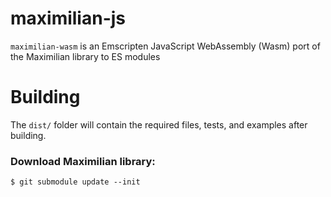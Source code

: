 # maximilian-js

`maximilian-wasm` is an Emscripten JavaScript WebAssembly (Wasm) port of the Maximilian library to ES modules

# Building

The `dist/` folder will contain the required files, tests, and examples after building.

### Download Maximilian library:
```
$ git submodule update --init
```